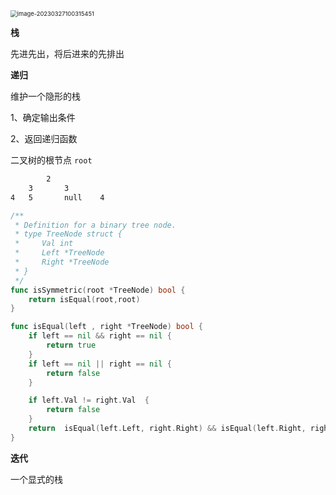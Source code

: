 <img src="E:\Project\Textbook\assets\image-20230327100315451.png" alt="image-20230327100315451" style="zoom:67%;" />



**栈**

先进先出，将后进来的先排出



**递归**

维护一个隐形的栈

1、确定输出条件

2、返回递归函数

二叉树的根节点 `root`

```sh
		2
	3		3
4	5		null	4
```

```go
/**
 * Definition for a binary tree node.
 * type TreeNode struct {
 *     Val int
 *     Left *TreeNode
 *     Right *TreeNode
 * }
 */
func isSymmetric(root *TreeNode) bool {
    return isEqual(root,root)
}

func isEqual(left , right *TreeNode) bool {
    if left == nil && right == nil {
        return true
    }
    if left == nil || right == nil {
        return false
    }

    if left.Val != right.Val  {
        return false
    }
    return  isEqual(left.Left, right.Right) && isEqual(left.Right, right.Left)
}
```



**迭代**

一个显式的栈



